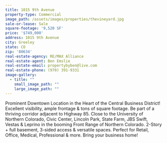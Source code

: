 ```yaml
---
title: 1015 9th Avenue
property-type: Commercial
image_path: /assets/images/properties/thevineyard.jpg
sale-or-lease: Sale
square-footage: '9,520 SF'
price: '$749,000'
address: 1015 9th Avenue
city: Greeley
state: CO
zip: '80634'
real-estate-agency: RE/MAX Alliance
real-estate-agent: Ben Emslie
real-estate-email: propertybyben@live.com
real-estate-phone: (970) 391-9331
image-gallery:
  - title: ""
    small_image_path: ""
    large_image_path: ""
---
```



Prominent Downtown Location in the Heart of the Central Business District! Excellent visibility, ample frontage & tons of square footage. Be part of a thriving corridor adjacent to Highway 85. Close to the University of Northern Colorado, Civic Center, Lincoln Park, State Farm, JBS Swift, Vestas & Leprino in the booming Front Range of Northern Colorado. 2-Story + full basement, 3-sided access & versatile spaces. Perfect for Retail, Office, Medical, Professional & more. Bring your business home!